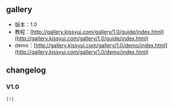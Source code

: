 ## gallery

* 版本：1.0
* 教程：[http://gallery.kissyui.com/gallery/1.0/guide/index.html](http://gallery.kissyui.com/gallery/1.0/guide/index.html)
* demo：[http://gallery.kissyui.com/gallery/1.0/demo/index.html](http://gallery.kissyui.com/gallery/1.0/demo/index.html)

## changelog

### V1.0

    [!]


